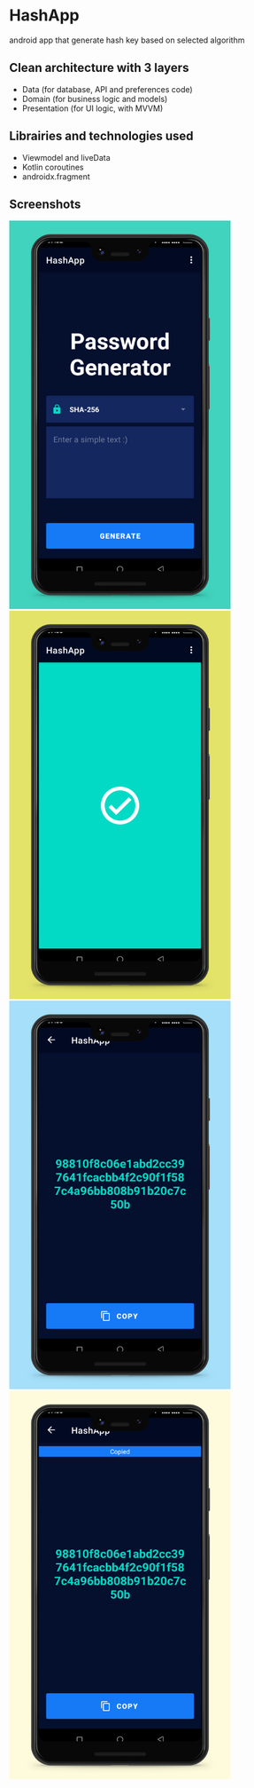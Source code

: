 # HashApp
android app that generate hash key based on selected algorithm

## Clean architecture with 3 layers
- Data (for database, API and preferences code)
- Domain (for business logic and models)
- Presentation (for UI logic, with MVVM)

## Librairies and technologies used
- Viewmodel and liveData
- Kotlin coroutines
- androidx.fragment


## Screenshots
 <img size src="https://github.com/franck30/HashApp/blob/master/Phone%20Screenshot%201.jpg" alt="ArchiTecture logo" width="400" height="700"/> <img size src="https://github.com/franck30/HashApp/blob/master/Phone%20Screenshot%203.jpg" alt="ArchiTecture logo" width="400" height="700"/>
 <img size src="https://github.com/franck30/HashApp/blob/master/Phone%20Screenshot%204.jpg" alt="ArchiTecture logo" width="400" height="700"/><img size src="https://github.com/franck30/HashApp/blob/master/Phone%20Screenshot%205.jpg" alt="ArchiTecture logo" width="400" height="700"/>

